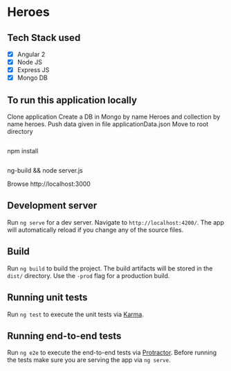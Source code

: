 # Heroes

## Tech Stack used 
* [X] Angular 2 
* [X] Node JS
* [X] Express JS 
* [X] Mongo DB 

## To run this application locally 
 Clone application 
Create a DB in Mongo by name Heroes and collection by name heroes.
Push data given in file applicationData.json
 Move to root directory 
 ```
```
npm install

```
```
ng-build && node server.js

Browse http://localhost:3000

## Development server
Run `ng serve` for a dev server. Navigate to `http://localhost:4200/`. The app will automatically reload if you change any of the source files.

## Build

Run `ng build` to build the project. The build artifacts will be stored in the `dist/` directory. Use the `-prod` flag for a production build.

## Running unit tests

Run `ng test` to execute the unit tests via [Karma](https://karma-runner.github.io).

## Running end-to-end tests

Run `ng e2e` to execute the end-to-end tests via [Protractor](http://www.protractortest.org/).
Before running the tests make sure you are serving the app via `ng serve`.

